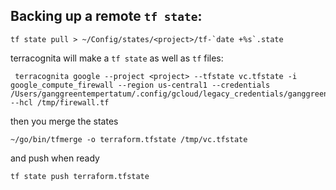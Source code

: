 ## Backing up a remote `tf state`:

```shell
tf state pull > ~/Config/states/<project>/tf-`date +%s`.state
```

terracognita will make a `tf state` as well as `tf` files:

```shell
 terracognita google --project <project> --tfstate vc.tfstate -i google_compute_firewall --region us-central1 --credentials /Users/ganggreentempertatum/.config/gcloud/legacy_credentials/ganggreentempertatum@cohere.com/adc.json
--hcl /tmp/firewall.tf
```
then you merge the states

`~/go/bin/tfmerge -o terraform.tfstate /tmp/vc.tfstate`

and push when ready

`tf state push terraform.tfstate`
